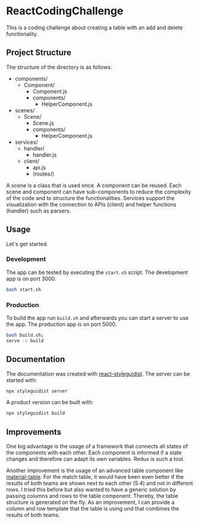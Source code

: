 # ReactCodingChallenge

This is a coding challenge about creating a table with an add and delete functionality. 

## Project Structure

The structure of the directory is as follows:

- components/
    - Component/
        - Component.js
        - components/
            - HelperComponent.js
- scenes/
    - Scene/
        - Scene.js
        - components/
            - HelperComponent.js
- services/
    - handler/
        - handler.js
    - client/
        - api.js
        - (routes/)

A scene is a class that is used once. A component can be reused. Each scene and component can have sub-components to reduce the complexity of the code and to structure the functionalities. Services support the visualization with the connection to APIs (client) and helper functions (handler) such as parsers.

## Usage

Let's get started.

### Development

The app can be tested by executing the `start.sh` script. The development app is on port 3000.

```bash
bash start.sh
```


### Production

To build the app run `build.sh` and afterwards you can start a server to use the app. The production app is on port 5000.

```bash
bash build.sh;
serve -s build
```


## Documentation

The documentation was created with [react-styleguidist](https://react-styleguidist.js.org/). The server can be started with:

```bash
npx styleguidist server
```

A product version can be built with:

```bash
npx styleguidist build
```

## Improvements

One big advantage is the usage of a framework that connects all states of the components with each other. Each component is informed if a state changes and therefore can adapt its own variables. Redux is such a tool.

Another improvement is the usage of an advanced table component like [material-table](https://github.com/mbrn/material-table). 
For the match table, it would have been even better if the results of both teams are shown next to each other (5:4) and not in different rows. I tried this before but also wanted to have a generic solution by passing columns and rows to the table component. Thereby, the table structure is generated on the fly. As an improvement, I can provide a column and row template that the table is using und that combines the results of both teams.